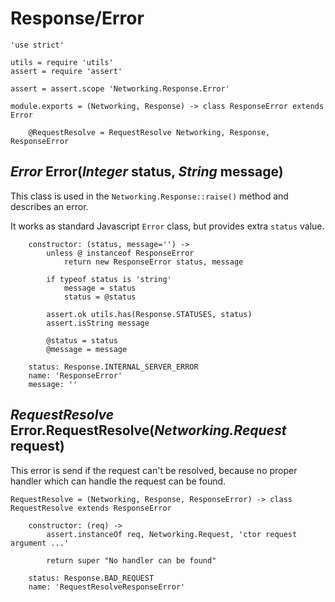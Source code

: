 Response/Error
==============

	'use strict'

	utils = require 'utils'
	assert = require 'assert'

	assert = assert.scope 'Networking.Response.Error'

	module.exports = (Networking, Response) -> class ResponseError extends Error

		@RequestResolve = RequestResolve Networking, Response, ResponseError

*Error* Error(*Integer* status, *String* message)
-------------------------------------------------

This class is used in the `Networking.Response::raise()` method and describes an error.

It works as standard Javascript `Error` class, but provides extra `status` value.

		constructor: (status, message='') ->
			unless @ instanceof ResponseError
				return new ResponseError status, message

			if typeof status is 'string'
				message = status
				status = @status

			assert.ok utils.has(Response.STATUSES, status)
			assert.isString message

			@status = status
			@message = message

		status: Response.INTERNAL_SERVER_ERROR
		name: 'ResponseError'
		message: ''

*RequestResolve* Error.RequestResolve(*Networking.Request* request)
-------------------------------------------------------------------

This error is send if the request can't be resolved, because no proper handler which can
handle the request can be found.

	RequestResolve = (Networking, Response, ResponseError) -> class RequestResolve extends ResponseError

		constructor: (req) ->
			assert.instanceOf req, Networking.Request, 'ctor request argument ...'

			return super "No handler can be found"

		status: Response.BAD_REQUEST
		name: 'RequestResolveResponseError'
